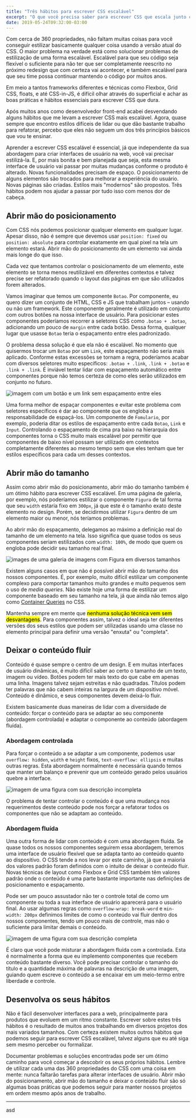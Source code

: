 ```yaml
---
title: "Três hábitos para escrever CSS escalável"
excerpt: "O que você precisa saber para escrever CSS que escala junto com o seu projeto."
date: 2019-05-24T09:32:00-03:00
---
```


Com cerca de 360 propriedades, não faltam muitas coisas para você conseguir
estilizar basicamente qualquer coisa usando a versão atual do CSS. O maior
problema na verdade está como solucionar problemas de estilização de uma forma
escalável. Escalável para que seu código seja flexível o suficiente para não
ter que ser completamente reescrito no próximo redesign que com certeza vai
acontecer, e também escalável para que seu time possa continuar mantendo
o código por muitos anos.

Em meio a tantos frameworks diferentes e técnicas como Flexbox, Grid CSS,
floats, e até CSS-in-JS, é difícil olhar através do superficial e achar as boas
práticas e hábitos essenciais para escrever CSS que dura.

Após muitos anos como desenvolvedor front-end acabei desvendando alguns
hábitos que me levam a escrever CSS mais escalável. Agora, quase sempre que
encontro estilos difíceis de lidar ou que dão bastante trabalho para refatorar,
percebo que eles não seguem um dos três princípios básicos que vou te ensinar.

Aprender a escrever CSS escalável é essencial, já que independente da sua
abordagem para criar interfaces de usuário na web, você vai precisar
estilizá-la. E, por mais bonita e bem planejada que seja, esta mesma interface
de usuário vai passar por muitas mudanças conforme o produto é alterado. Novas
funcionalidades precisam de espaço. O posicionamento de alguns elementos são
trocados para melhorar a experiência do usuário. Novas páginas são criadas.
Estilos mais "modernos" são propostos. Três hábitos podem nos ajudar a passar
por tudo isso com menos dor de cabeça.

## Abrir mão do posicionamento

Com CSS nós podemos posicionar qualquer elemento em qualquer lugar. Apesar
disso, não é sempre que devemos usar `position: fixed` ou `position: absolute`
para controlar exatamente em qual pixel na tela um elemento estará. Abrir mão
do posicionamento de um elemento vai ainda mais longe do que isso.

Cada vez que tentamos controlar o posicionamento de um elemento, este elemento
se torna menos reutilizável em diferentes contextos e talvez precise ser
refatorado quando o layout das páginas em que são utilizados forem alterados.

Vamos imaginar que temos um componente `Botao`. Por componente, eu quero dizer
um conjunto de HTML, CSS e JS que trabalham juntos – usando ou não um
framework. Este componente geralmente é utilizado em conjunto com outros botões
na nossa interface de usuário. Para posicionar estes componentes poderíamos
recorrer a seletores CSS como `.botao + .botao`, adicionando um pouco de
`margin` entre cada botão. Dessa forma, qualquer lugar que usasse `Botao` teria
o espaçamento entre eles padronizado.

O problema dessa solução é que ela não é escalável. No momento que quisermos
trocar um `Botao` por um `Link`, este espaçamento não seria mais aplicado.
Conforme estas excessões se tornam a regra, poderíamos acabar com diversos
seletores muito específicos: `.botao + .link`, `.link + .botao` e
`.link + .link`. É inviável tentar lidar com espaçamento automático entre
componentes porque não temos certeza de como eles serão utilizados em conjunto
no futuro.

![imagem com um botão e um link sem espaçamento entre eles](botao-botao.png)

Uma forma melhor de espaçar componentes e evitar este problema com seletores
específicos é dar ao componente que os engloba a responsabilidade de
espaçá-los. Um componente de `Fomulario`, por exemplo, poderia ditar os estilos
de espaçamento entre cada `Botao`, `Link` e `Input`. Controlando o espaçamento
de cima pra baixo na hierarquia dos componentes torna o CSS muito mais
escalável por permitir que componentes de baixo nível possam ser utilizado em
contextos completamente diferentes ao mesmo tempo sem que eles tenham que ter
estilos específicos para cada um desses contextos.

## Abrir mão do tamanho

Assim como abrir mão do posicionamento, abrir mão do tamanho também é um ótimo
hábito para escrever CSS escalável. Em uma página de galeria, por exemplo, nós
poderíamos estilizar o componente `Figura` de tal forma que seu `width` estaria
fixo em `300px`, já que este é o tamanho exato deste elemento no design. Porém,
se decidirmos utilizar `Figura` dentro de um elemento maior ou menor, nós
teríamos problemas.

Ao abrir mão do espaçamento, delegamos ao máximo a definição real do tamanho de
um elemento na tela. Isso significa que quase todos os seus componentes seriam
estilizados com `width: 100%`, de modo que quem os engloba pode decidir seu
tamanho real final.

![images de uma galeria de imagens com Figura em diversos
tamanhos](galeria-diversa.png)

Existem alguns casos em que não é possível abrir mão do tamanho dos nossos
componentes. É, por exemplo, muito difícil estilizar um componente complexo
para comportar tamanhos muito grandes e muito pequenos sem o uso de _media
queries_. Não existe hoje uma forma de estilizar um componente baseado em seu
tamanho na tela, já que ainda não temos algo como [Container
Queries][container-queries] no CSS.

Mantenha sempre em mente que <mark>nenhuma solução técnica vem sem
desvantagens</mark>. Para componentes assim, talvez o ideal seja ter diferentes
versões dos seus estilos que podem ser utilizadas usando uma classe no elemento
principal para definir uma versão "enxuta" ou "completa".

## Deixar o conteúdo fluir

Conteúdo é quase sempre o centro de um design. E em muitas interfaces de
usuário dinâmicas, é muito difícil saber ao certo o tamanho de um texto, imagem
ou vídeo. Botões podem ter mais texto do que cabe em apenas uma linha. Imagens
talvez sejam estreitas e não quadradas. Títulos podem ter palavras que não
cabem inteiras na largura de um dispositivo móvel. Conteúdo é dinâmico, e seus
componentes devem deixá-lo fluir.

Existem basicamente duas maneiras de lidar com a diversidade de conteúdo:
forçar o conteúdo para se adaptar ao seu componente (abordagem controlada)
e adaptar o componente ao conteúdo (abordagem fluída).

### Abordagem controlada

Para forçar o conteúdo a se adaptar a um componente, podemos usar `overflow: hidden`, `width` e `height` fixos, `text-overflow: ellipsis` e muitas outras
regras. Esta abordagem normalmente é necessária quando temos que manter um
balanço e prevenir que um conteúdo gerado pelos usuários quebre a interface.

![imagem de uma figura com sua descrição incompleta](chicago-controlada.png)

O problema de tentar controlar o conteúdo é que uma mudança nos requerimentos
deste conteúdo pode nos forçar a refatorar todos os componentes que não se
adaptam ao conteúdo.

### Abordagem fluída

Uma outra forma de lidar com conteúdo é com uma abordagem fluída. Se quase
todos os nossos componentes seguirem essa abordagem, teremos uma interface de
usuário flexível que se adapta tanto ao conteúdo quanto ao dispositivo. O CSS
tende a nos levar por este caminho, já que a maioria dos valores padrão foram
definidos com o intuito de deixar o conteúdo fluir. Novas técnicas de layout
como Flexbox e Grid CSS também têm valores padrão onde o conteúdo é uma parte
bastante importante nas definições de posicionamento e espaçamento.

Pode ser um pouco assustador não ter o controle total de como um componente ou
toda a sua interface de usuário aparecerá para o usuário final. Ao usar algumas
regras como `overflow-wrap: break-word` e `min-width: 200px` definimos limites
de como o conteúdo vai fluir dentro dos nossos componentes, tendo um pouco mais
de controle, mas não o suficiente para limitar demais o conteúdo.

![imagem de uma figura com sua descrição completa](chicago-fluida.png)

É claro que você pode misturar a abordagem fluída com a controlada. Esta
é normalmente a forma que eu implemento componentes que recebem conteúdo
bastante diverso. Você pode precisar controlar o tamanho do título
e a quantidade máxima de palavras na descrição de uma imagem, guiando quem
escreve o conteúdo a se encaixar em um meio-termo entre liberdade e controle.

## Desenvolva os seus hábitos

Não é fácil desenvolver interfaces para a web, principalmente para produtos que
evoluem em um ritmo constante. Escrever sobre estes três hábitos é o resultado
de muitos anos trabalhando em diversos projetos dos mais variados tamanhos. Com
certeza existem muitos outros hábitos que podemos seguir para escrever CSS
escalável, talvez alguns que eu até siga sem mesmo perceber ou formalizar.

Documentar problemas e soluções encontradas pode ser um ótimo caminho para você
começar a descobrir os seus próprios hábitos. Lembre de utilizar cada uma das
360 propriedades do CSS com uma coisa em mente: nunca faltarão tarefas para
alterar interfaces de usuário. Abrir mão do posicionamento, abrir mão do
tamanho e deixar o conteúdo fluir são só algumas boas práticas que podemos
seguir para manter nossos projetos em ordem mesmo após anos de trabalho.

---

asd

[container-queries]: https://alistapart.com/article/container-queries-once-more-unto-the-breach/
